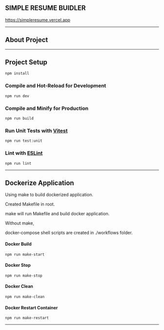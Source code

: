 
## **SIMPLE RESUME BUIDLER**

https://simpleresume.vercel.app



___

## **About Project**

---


## Project Setup

```plaintext
npm install
```

### Compile and Hot-Reload for Development

```plaintext
npm run dev
```

### Compile and Minify for Production

```plaintext
npm run build
```

### Run Unit Tests with [Vitest](https://vitest.dev/)

```plaintext
npm run test:unit
```

### Lint with [ESLint](https://eslint.org/)

```plaintext
npm run lint
```

---

## Dockerize Application

Using make to build dockerized application.

Created Makefile in root.

make will run Makefile and build docker application.

Without make,

docker-compose shell scripts are created in ./workflows folder.

#### Docker Build

```plaintext
npm run make-start
```

#### Docker Stop

```plaintext
npm run make-stop
```

#### Docker Clean

```plaintext
npm run make-clean
```

#### Docker Restart Container

```plaintext
npm run make-restart
```

---

